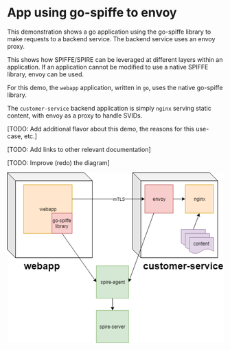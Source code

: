 # App using go-spiffe to envoy

This demonstration shows a go application using the go-spiffe library to
make requests to a backend service. The backend service uses an envoy proxy.

This shows how SPIFFE/SPIRE can be leveraged at different layers within an
application. If an application cannot be modified to use a native SPIFFE
library, envoy can be used.

For this demo, the `webapp` application, written in `go`, uses the native
go-spiffe library.

The `customer-service` backend application is simply `nginx` serving static
content, with envoy as a proxy to handle SVIDs.

[TODO: Add additional flavor about this demo, the reasons for this use-case,
etc.]

[TODO: Add links to other relevant documentation]

[TODO: Improve (redo) the diagram]

![Scenario diagram](assets/scenario-diagram.png)
